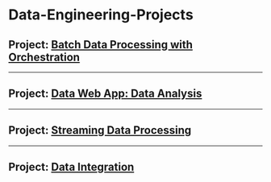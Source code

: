 # Data-Engineering-Projects

## Project: [Batch Data Processing with Orchestration](https://github.com/Mregojos/Batch-Data-Processing)

---
## Project: [Data Web App: Data Analysis](https://github.com/Mregojos/Data-Analysis-App)

----
## Project: [Streaming Data Processing](https://github.com/Mregojos/Streaming-Data-Processing)

---
## Project: [Data Integration](https://github.com/Mregojos/Data-Integration)


<!--
## Project: [Event Data Processing](https://github.com/Mregojos/Event-Data-Processing)
* About:
* Tech Stack:

## Project: [<API Project>]
* About:
* Tech Stack:

## Project: [Modern Data Processing](https://github.com/Mregojos/Modern-Data-Processing)
* About:
* Tech Stack:


## Project: [Data Processing with Cloud Services](https://github.com/Mregojos/Data-Processing-with-Cloud-Services)
* About:
* Tech Stack:

-->
